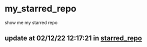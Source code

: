 # my_starred_repo
show me my starred repo

update at 02/12/22 12:17:21 in [starred_repo](./index.html)
---

